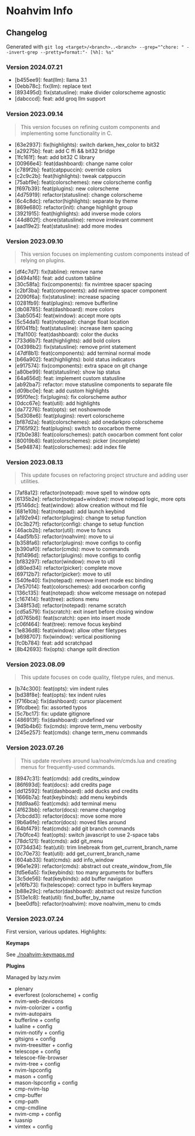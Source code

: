 # Noahvim Info

## Changelog

Generated with `git log <target>/<branch>..<branch> --grep="^chore: " --invert-grep --pretty=format:"- [%h]: %s"`

### Version 2024.07.21

- [b455ee9]: feat(llm): llama 3.1
- [0ebb78c]: fix(llm): replace text
- [893495d]: fix(statusline): make divider colorscheme agnostic
- [dabcccd]: feat: add groq llm support

### Version 2023.09.14

> This version focuses on refining custom components and implementing some functionality in C.

- [63e2937]: fix(highlights): switch darken_hex_color to bit32
- [a29275b]: feat: add C ffi && bit32 bridge
- [1fc161f]: feat: add bit32 C library
- [00966e4]: feat(dashboard): change name color
- [c789f2b]: feat(catppuccin): override colors
- [c2c9c2b]: feat(highlights): tweak catppuccin
- [75abf9e]: feat(colorschemes): new colorscheme config
- [f697b39]: feat(plugins): new colorscheme
- [4d75919]: refactor(statusline): change colorscheme
- [6c4c8dc]: refactor(highlights): separate by theme
- [869e680]: refactor(init): change highlight group
- [3921915]: feat(highlights): add inverse mode colors
- [44d802f]: chore(statusline): remove irrelevant comment
- [aad19e2]: feat(statusline): add more modes

### Version 2023.09.10

> This version focuses on implementing custom components instead of relying on plugins.

- [df4c7d7]: fix(tabline): remove name
- [d494a16]: feat: add custom tabline
- [30c58fa]: fix(components): fix nvimtree spacer spacing
- [c2bf3ba]: feat(components): add nvimtree spacer component
- [2090f6a]: fix(statusline): increase spacing
- [0281fb9]: feat(plugins): remove bufferline
- [db08785]: feat(dashboard): more colors
- [3ab5054]: feat(window): accept more opts
- [5c54da1]: feat(notepad): change float location
- [6f041fb]: feat(statusline): increase item spacing
- [1fa1100]: feat(dashboard): color the ducks
- [733d6b7]: feat(highlights): add bold colors
- [0d398b2]: fix(statusline): remove print statement
- [47df8b1]: feat(components): add terminal normal mode
- [b66a902]: feat(highlights): bold status indicators
- [e917574]: fix(components): extra space on git change
- [a80be99]: feat(statusline): show lsp status
- [64a656d]: feat: implement custom statusline
- [ab92ba7]: refactor: move statusline components to separate file
- [d09bc0e]: feat: add custom highlights
- [95f0fec]: fix(plugins): fix colorscheme author
- [0dcc67e]: feat(util): add highlights
- [da77276]: feat(opts): set noshowmode
- [5d308e6]: feat(plugins): revert colorscheme
- [bf87d2a]: feat(colorschemes): add onedarkpro colorscheme
- [7165f92]: feat(plugins): switch to oxocarbon theme
- [f2b0e38]: feat(colorschemes): patch oxocarbon comment font color
- [80019b8]: feat(colorschemes): picker (incomplete)
- [5e94874]: feat(colorschemes): add index file

### Version 2023.08.13

> This update focuses on refactoring project structure and adding user utilities.

- [7af8a12]: refactor(notepad): move spell to window opts
- [6135b2e]: refactor(notepad+window): move notepad logic, more opts
- [f5146dc]: feat(window): allow creation without md file
- [681e10b]: feat(notepad): add launch keybind
- [a192e94]: refactor(plugins): change to setup function
- [0c3b27f]: refactor(config): change to setup function
- [46acb2b]: refactor(util): move to funcs
- [4ad5fb5]: refactor(noahvim): move to ui
- [b358fa6]: refactor(plugins): move configs to config
- [b390af0]: refactor(cmds): move to commands
- [fd1496d]: refactor(plugins): move configs to config
- [bf83297]: refactor(window): move to util
- [d80ed34]: refactor(picker): complete move
- [69712b7]: refactor(picker): move to util
- [540fe40]: fix(notepad): remove insert mode esc binding
- [7e57014]: feat(colorschemes): add oxocarbon config
- [136c135]: feat(notepad): show welcome message on notepad
- [c167414]: feat(tree): actions menu
- [348f53d]: refactor(notepad): rename scratch
- [cd5a579]: fix(scratch): exit insert before closing window
- [d0765b6]: feat(scratch): open into insert mode
- [c06f464]: feat(tree): remove focus keybind
- [1e836d8]: feat(window): allow other filetypes
- [b698707]: fix(window): vertical positioning
- [fc0b784]: feat: add scratchpad
- [8b42693]: fix(opts): change split direction

### Version 2023.08.09

> This update focuses on code quality, filetype rules, and menus.

- [b74c300]: feat(opts): vim indent rules
- [bd38f8e]: feat(opts): tex indent rules
- [f716bca]: fix(dashboard): cursor placement
- [9fcdbee]: fix: assorted typos
- [5c7bc17]: fix: update gitignore
- [486913f]: fix(dashboard): undefined var
- [9d5b4b6]: fix(cmds): improve term_menu verbosity
- [245e257]: feat(cmds): change term_menu commands

### Version 2023.07.26

> This update revolves around lua/noahvim/cmds.lua and creating menus for frequently-used commands.

- [8947c31]: feat(cmds): add credits_window
- [86f693d]: feat(docs): add credits page
- [dd12592]: feat(dashboard): add ducks and credits
- [1666b7a]: feat(keybinds): add menu keybinds
- [fdd9aa6]: feat(cmds): add terminal menu
- [4f623bb]: refactor(docs): rename changelog
- [7cbcdd3]: refactor(docs): move some more
- [9b6a6fe]: refactor(docs): moved files around
- [64bf479]: feat(cmds): add git branch commands
- [7b0fce4]: feat(opts): switch javascript to use 2-space tabs
- [78dc121]: feat(cmds): add git_menu
- [0734d34]: feat(util): trim linebreak from get_current_branch_name
- [0c70e73]: feat(util): add get_current_branch_name
- [604ab33]: feat(cmds): add info_window
- [96e1e29]: refactor(cmds): abstract out create_window_from_file
- [fd5e6a5]: fix(keybinds): too many arguments for buffers
- [3c5de56]: feat(keybinds): add buffer navigation
- [e16fb73]: fix(telescope): correct typo in buffers keymap
- [b88e29c]: refactor(dashboard): abstract out resize function
- [513e1c8]: feat(util): find_buffer_by_name
- [bee0dfb]: refactor(noahvim): move noahvim_menu to cmds

### Version 2023.07.24

First version, various updates. Highlights:

**Keymaps**

See [./noahvim-keymaps.md](./noahvim-keymaps.md)

**Plugins**

Managed by lazy.nvim

- plenary
- everforest (colorscheme) + config
- nvim-web-devicons
- nvim-colorizer + config
- nvim-autopairs
- bufferline + config
- lualine + config
- nvim-notify + config
- gitsigns + config
- nvim-treesitter + config
- telescope + config
- telescoe-file-browser
- nvim-tree + config
- nvim-lspconfig
- mason + config
- mason-lspconfig + config
- cmp-nvim-lsp
- cmp-buffer
- cmp-path
- cmp-cmdline
- nvim-cmp + config
- luasnip
- vimtex + config
